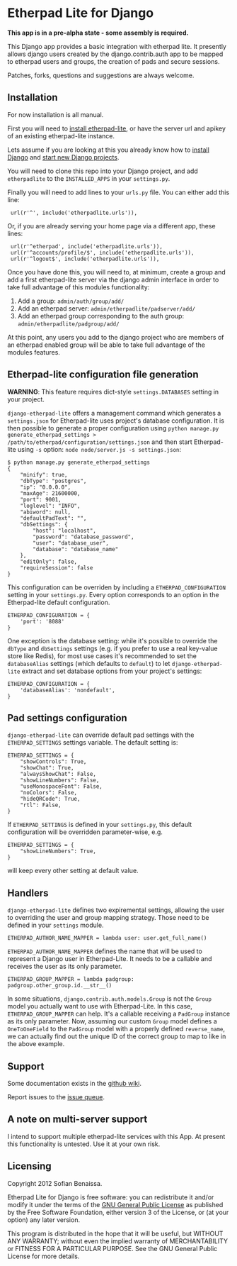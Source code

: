 Etherpad Lite for Django
========================

__This app is in a pre-alpha state - some assembly is required.__

This Django app provides a basic integration with etherpad lite. It presently allows django users created by the django.contrib.auth app to be mapped to etherpad users and groups, the creation of pads and secure sessions.

Patches, forks, questions and suggestions are always welcome.

Installation
------------

For now installation is all manual.

First you will need to [install etherpad-lite](http://github.com/Pita/etherpad-lite/blob/master/README.md), or have the server url and apikey of an existing etherpad-lite instance.

Lets assume if you are looking at this you already know how to [install Django](https://docs.djangoproject.com/en/1.3/intro/install/) and [start new Django projects](https://docs.djangoproject.com/en/1.3/intro/tutorial01/). 

You will need to clone this repo into your Django project, and add `etherpadlite` to the `INSTALLED_APPS` in your `settings.py`.

Finally you will need to add lines to your `urls.py` file. You can either add this line:

     url(r'^', include('etherpadlite.urls')),

Or, if you are already serving your home page via a different app, these lines:

     url(r'^etherpad', include('etherpadlite.urls')),
     url(r'^accounts/profile/$', include('etherpadlite.urls')),
     url(r'^logout$', include('etherpadlite.urls')),

Once you have done this, you will need to, at minimum, create a group and add a first etherpad-lite server via the django admin interface in order to take full advantage of this modules functionality:

1. Add a group: `admin/auth/group/add/`
2. Add an etherpad server: `admin/etherpadlite/padserver/add/`
3. Add an etherpad group corresponding to the auth group: `admin/etherpadlite/padgroup/add/`

At this point, any users you add to the django project who are members of an etherpad enabled group will be able to take full advantage of the modules features.

Etherpad-lite configuration file generation
-------------------------------------------

__WARNING__: This feature requires dict-style `settings.DATABASES` setting in your project.

`django-etherpad-lite` offers a management command which generates a `settings.json` for Etherpad-lite uses project's database configuration. It is then possible to generate a proper configuration using `python manage.py generate_etherpad_settings > /path/to/etherpad/configuration/settings.json` and then start Etherpad-lite using `-s` option: `node node/server.js -s settings.json`:

    $ python manage.py generate_etherpad_settings
    {
        "minify": true,
        "dbType": "postgres",
        "ip": "0.0.0.0",
        "maxAge": 21600000,
        "port": 9001,
        "loglevel": "INFO",
        "abiword": null,
        "defaultPadText": "",
        "dbSettings": {
            "host": "localhost",
            "password": "database_password",
            "user": "database_user",
            "database": "database_name"
        },
        "editOnly": false,
        "requireSession": false
    }

This configuration can be overriden by including a `ETHERPAD_CONFIGURATION` setting in your `settings.py`. Every option corresponds to an option in the Etherpad-lite default configuration. 

    ETHERPAD_CONFIGURATION = {
        'port': '8088'
    }

One exception is the database setting: while it's possible to override the `dbType` and `dbSettings` settings (e.g. if you prefer to use a real key-value store like Redis), for most use cases it's recommended to set the `databaseAlias` settings (which defaults to `default`) to let `django-etherpad-lite` extract and set database options from your project's settings:

    ETHERPAD_CONFIGURATION = {
        'databaseAlias': 'nondefault',
    }

Pad settings configuration
--------------------------

`django-etherpad-lite` can override default pad settings with the `ETHERPAD_SETTINGS` settings variable. The default setting is:

    ETHERPAD_SETTINGS = {
        "showControls": True,
        "showChat": True,
        "alwaysShowChat": False,
        "showLineNumbers": False,
        "useMonospaceFont": False,
        "noColors": False,
        "hideQRCode": True,
        "rtl": False,
    }

If `ETHERPAD_SETTINGS` is defined in your `settings.py`, this default configuration will be overridden parameter-wise, e.g.

    ETHERPAD_SETTINGS = {
        "showLineNumbers": True,
    }

will keep every other setting at default value.

Handlers
--------

`django-etherpad-lite` defines two expiremental settings, allowing the user to overriding the user and group mapping strategy. Those need to be defined in your `settings` module.

    ETHERPAD_AUTHOR_NAME_MAPPER = lambda user: user.get_full_name()

`ETHERPAD_AUTHOR_NAME_MAPPER` defines the name that will be used to represent a Django user in Etherpad-Lite. It needs to be a callable and receives the user as its only parameter.

    ETHERPAD_GROUP_MAPPER = lambda padgroup: padgroup.other_group.id.__str__()

In some situations, `django.contrib.auth.models.Group` is not the `Group` model you actually want to use with Etherpad-Lite. In this case, `ETHERPAD_GROUP_MAPPER` can help. It's a callable receiving a `PadGroup` instance as its only parameter. Now, assuming our custom `Group` model defines a `OneToOneField` to the `PadGroup` model with a properly defined `reverse_name`, we can actually find out the unique ID of the correct group to map to like in the above example.

Support
-------

Some documentation exists in the [github wiki](https://github.com/sfyn/django-etherpad-lite/wiki).

Report issues to the [issue queue](https://github.com/sfyn/django-etherpad-lite/issues).

A note on multi-server support
------------------------------

I intend to support multiple etherpad-lite services with this App. At present this functionality is untested. Use it at your own risk.

Licensing
---------

Copyright 2012 Sofian Benaissa.

Etherpad Lite for Django is free software: you can redistribute it and/or modify it under the terms of the [GNU General Public License](http://www.gnu.org/licenses/) as published by the Free Software Foundation, either version 3 of the License, or (at your option) any later version.

This program is distributed in the hope that it will be useful, but WITHOUT ANY WARRANTY; without even the implied warranty of MERCHANTABILITY or FITNESS FOR A PARTICULAR PURPOSE.  See the GNU General Public License for more details.
